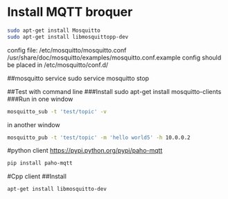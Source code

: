 # Install MQTT broquer
```bash
sudo apt-get install Mosquitto
sudo apt-get install libmosquittopp-dev
```
config file: /etc/mosquitto/mosquitto.conf
/usr/share/doc/mosquitto/examples/mosquitto.conf.example
config should be placed in	/etc/mosquitto/conf.d/

##mosquitto service
sudo service mosquitto stop

##Test with command line
###Install
sudo apt-get install mosquitto-clients	
###Run
in one window
```bash
mosquitto_sub -t 'test/topic' -v
```
in another window
```bash
mosquitto_pub -t 'test/topic' -m 'hello world5' -h 10.0.0.2
```

#python client
https://pypi.python.org/pypi/paho-mqtt
```bash
pip install paho-mqtt
```

#Cpp client
##Install
```bash
apt-get install libmosquitto-dev
```
